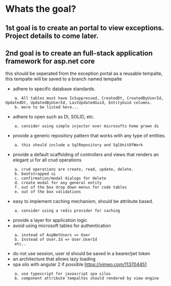 # Whats the goal?

## 1st goal is to create an portal to view exceptions.  Project details to come later.
## 2nd goal is to create an full-stack application framework for asp.net core 
this should be seperated from the exception portal as a reusable tempalte, this tempalte will be saved to a branch named tempalte
	
* adhere to specific database standards.
```
	a. All tables must have IsSuppressed, CreatedDt, CreatedByUserId, UpdatedDt, UpdatedByUserId, LastUpdatedGuid, EntityGuid columns.
	b. more to be listed here...
```
* adhere to open such as DI, SOLID, etc.
```
	a. consider using simple injector over microsofts home grown di 
```
* provide a generic repository pattern that works with any type of entities.
```
	a. this should include a SqlRepository and SqlUnitOfWork 
```
* provide a default scaffolding of controllers and views that renders an elegant ui for all crud operations
```
	a. crud operations are create, read, update, delete. 
	b. bootstrapped ui
	c. confirmation/modal dialogs for delete
	d. create modal for any general entity
	f. out of the box drop down menus for code tables
	e. out of the box validations 
```
* easy to implement caching mechanism, should be attribute based.
```
	a. consider using a redis provider for caching
```
* provide a layer for application logic
* avoid using microsoft tables  for authentication
```
	a. instead of AspNetUsers => User
	b. Instead of User.Id => User.UserId
	etc..
```
* do not use session, user id should be saved in a bearer/jwt token
* an architecture that allows lazy loading
* spa silo with angular 2 if possible https://vimeo.com/113704451 
```
	a. use typescript for javascript spa silos
	b. component attribute tempaltes should rendered by view engine
```